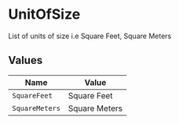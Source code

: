 # UnitOfSize

List of units of size i.e Square Feet, Square Meters


## Values

| Name           | Value          |
| -------------- | -------------- |
| `SquareFeet`   | Square Feet    |
| `SquareMeters` | Square Meters  |